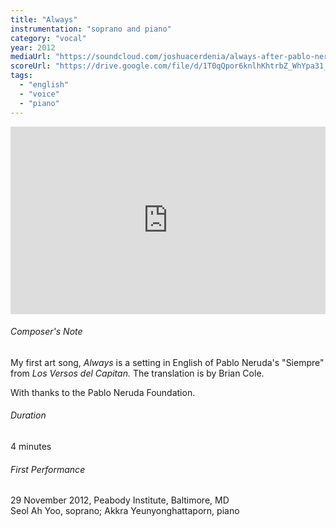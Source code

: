 ```yaml
---
title: "Always"
instrumentation: "soprano and piano"
category: "vocal"
year: 2012
mediaUrl: "https://soundcloud.com/joshuacerdenia/always-after-pablo-neruda-2012"
scoreUrl: "https://drive.google.com/file/d/1T0qQpor6knlhKhtrbZ_WhYpa31_ss7z6/view?usp=sharing"
tags:
  - "english"
  - "voice"
  - "piano"
---
```


<iframe class="mb-3" width="100%" height="300" scrolling="no" frameborder="no" src="https://w.soundcloud.com/player/?url=https%3A//api.soundcloud.com/tracks/90536194&amp;auto_play=false&amp;hide_related=false&amp;show_comments=true&amp;show_user=true&amp;show_reposts=false&amp;visual=true"></iframe>

###### Composer's Note

My first art song, _Always_ is a setting in English of Pablo Neruda's "Siempre" from _Los Versos del Capitan._ The translation is by Brian Cole.

With thanks to the Pablo Neruda Foundation.  

###### Duration

4 minutes

###### First Performance

29 November 2012, Peabody Institute, Baltimore, MD\
Seol Ah Yoo, soprano; Akkra Yeunyonghattaporn, piano